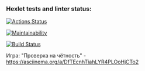 ### Hexlet tests and linter status:
[![Actions Status](https://github.com/Aphie/java-project-lvl1/workflows/hexlet-check/badge.svg)](https://github.com/Aphie/java-project-lvl1/actions)

[![Maintainability](https://api.codeclimate.com/v1/badges/a99a88d28ad37a79dbf6/maintainability)](https://codeclimate.com/github/codeclimate/codeclimate/maintainability)

[![Build Status](https://github.com/Aphie/java-project-lvl1/workflows/build-check/badge.svg)](https://github.com/Aphie/java-project-lvl1/actions)

Игра: "Проверка на чётность" - https://asciinema.org/a/DfTEcnhTiahLYR4PLOoHjCTo2


